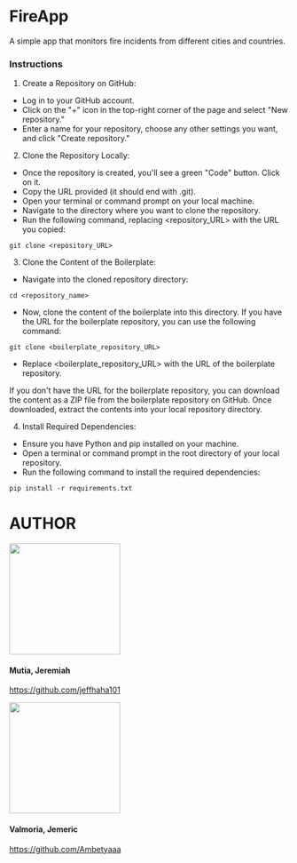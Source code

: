 # FireApp

A simple app that monitors fire incidents from different cities and countries.

### Instructions

1. Create a Repository on GitHub:

- Log in to your GitHub account.
- Click on the "+" icon in the top-right corner of the page and select "New repository."
- Enter a name for your repository, choose any other settings you want, and click "Create repository."

2. Clone the Repository Locally:

- Once the repository is created, you'll see a green "Code" button. Click on it.
- Copy the URL provided (it should end with .git).
- Open your terminal or command prompt on your local machine.
- Navigate to the directory where you want to clone the repository.
- Run the following command, replacing <repository_URL> with the URL you copied:

```
git clone <repository_URL>
```

3. Clone the Content of the Boilerplate:

- Navigate into the cloned repository directory:

```
cd <repository_name>
```

- Now, clone the content of the boilerplate into this directory. If you have the URL for the boilerplate repository, you can use the following command:

```
git clone <boilerplate_repository_URL>
```

- Replace <boilerplate_repository_URL> with the URL of the boilerplate repository.

If you don't have the URL for the boilerplate repository, you can download the content as a ZIP file from the boilerplate repository on GitHub. Once downloaded, extract the contents into your local repository directory.

4. Install Required Dependencies:

- Ensure you have Python and pip installed on your machine.
- Open a terminal or command prompt in the root directory of your local repository.
- Run the following command to install the required dependencies:

```
pip install -r requirements.txt
```

# AUTHOR

<img src="https://avatars.githubusercontent.com/u/132559205?v=4" width="200">

#### Mutia, Jeremiah

https://github.com/jeffhaha101

<img src="https://avatars.githubusercontent.com/u/132963774?v=4" width="200">

#### Valmoria, Jemeric

https://github.com/Ambetyaaa
